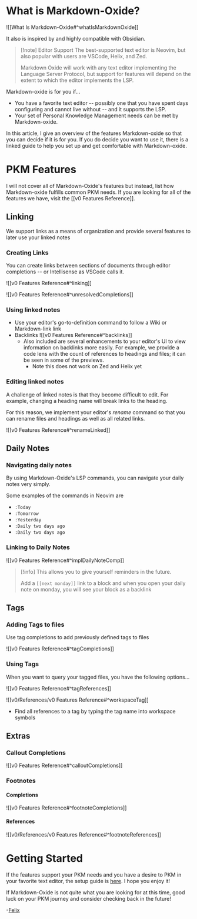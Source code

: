 # What is Markdown-Oxide?

![[What Is Markdown-Oxide#^whatIsMarkdownOxide]]

It also is inspired by and highly compatible with Obsidian.

> [!note] Editor Support
> The best-supported text editor is Neovim, but also popular with users are VSCode, Helix, and Zed.
>
> Markdown Oxide will work with any text editor implementing the Language Server Protocol, but support for features will depend on the extent to which the editor implements the LSP.

Markdown-oxide is for you if...

- You have a favorite text editor -- possibly one that you have spent days configuring and cannot live without -- and it supports the LSP.
- Your set of Personal Knowledge Management needs can be met by Markdown-oxide.

In this article, I give an overview of the features Markdown-oxide so that you can decide if it is for you. If you do decide you want to use it, there is a linked guide to help you set up and get comfortable with Markdown-oxide.

# PKM Features

I will not cover all of Markdown-Oxide's features but instead, list how Markdown-oxide fulfills common PKM needs. If you are looking for all of the features we have, visit the [[v0 Features Reference]].

## Linking

We support links as a means of organization and provide several features to later use your linked notes

### Creating Links

You can create links between sections of documents through editor completions -- or Intellisense as VSCode calls it.

![[v0 Features Reference#^linking]]

![[v0 Features Reference#^unresolvedCompletions]]

### Using linked notes

- Use your editor's go-to-definition command to follow a Wiki or Markdown-link link
- Backlinks
  ![[v0 Features Reference#^backlinks]]
  - Also included are several enhancements to your editor's UI to view information on backlinks more easily. For example, we provide a code lens with the count of references to headings and files; it can be seen in some of the previews.
    - Note this does not work on Zed and Helix yet

### Editing linked notes

A challenge of linked notes is that they become difficult to edit. For example, changing a heading name will break links to the heading.

For this reason, we implement your editor's _rename_ command so that you can rename files and headings as well as all related links.

![[v0 Features Reference#^renameLinked]]

## Daily Notes

### Navigating daily notes

By using Markdown-Oxide's LSP commands, you can navigate your daily notes very simply.

Some examples of the commands in Neovim are

- `:Today`
- `:Tomorrow`
- `:Yesterday`
- `:Daily two days ago`
- `:Daily two days ago`

### Linking to Daily Notes

![[v0 Features Reference#^implDailyNoteComp]]

> [!info]
> This allows you to give yourself reminders in the future.
>
> Add a `[[next monday]]` link to a block and when you open your daily note on monday, you will see your block as a backlink

## Tags

### Adding Tags to files

Use tag completions to add previously defined tags to files

![[v0 Features Reference#^tagCompletions]]

### Using Tags

When you want to query your tagged files, you have the following options...

![[v0 Features Reference#^tagReferences]]

![[v0/References/v0 Features Reference#^workspaceTag]]

- Find all references to a tag by typing the tag name into workspace symbols

## Extras

### Callout Completions

![[v0 Features Reference#^calloutCompletions]]

### Footnotes

#### Completions

![[v0 Features Reference#^footnoteCompletions]]

#### References

![[v0/References/v0 Features Reference#^footnoteReferences]]

# Getting Started

If the features support your PKM needs and you have a desire to PKM in your favorite text editor, the setup guide is [here](<Getting started with Markdown Oxide Version 0>). I hope you enjoy it!

If Markdown-Oxide is not quite what you are looking for at this time, good luck on your PKM journey and consider checking back in the future!

-[Felix](<Felix Zeller>)
